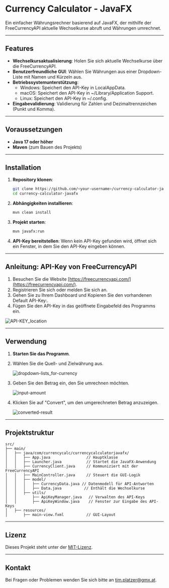 # Currency Calculator - JavaFX

Ein einfacher Währungsrechner basierend auf JavaFX, der mithilfe der FreeCurrencyAPI aktuelle Wechselkurse abruft und Währungen umrechnet.

---

## Features

- **Wechselkursaktualisierung**: Holen Sie sich aktuelle Wechselkurse über die FreeCurrencyAPI.
- **Benutzerfreundliche GUI**: Wählen Sie Währungen aus einer Dropdown-Liste mit Namen und Kürzeln aus.
- **Betriebssystemunterstützung**:
  - Windows: Speichert den API-Key in LocalAppData.
  - macOS: Speichert den API-Key in ~/Library/Application Support.
  - Linux: Speichert den API-Key in ~/.config.
- **Eingabevalidierung**: Validierung für Zahlen und Dezimaltrennzeichen (Punkt und Komma).

---

## Voraussetzungen

- **Java 17 oder höher**
- **Maven** (zum Bauen des Projekts)

---

## Installation

1. **Repository klonen**:

   ```bash
   git clone https://github.com/<your-username>/currency-calculator-javafx.git
   cd currency-calculator-javafx
   ```

2. **Abhängigkeiten installieren**:

   ```bash
   mvn clean install
   ```

3. **Projekt starten**:

   ```bash
   mvn javafx:run
   ```

4. **API-Key bereitstellen**:
   Wenn kein API-Key gefunden wird, öffnet sich ein Fenster, in dem Sie den API-Key eingeben können.

---

## Anleitung: API-Key von FreeCurrencyAPI

1. Besuchen Sie die Website [https://freecurrencyapi.com/](https://freecurrencyapi.com/).
2. Registrieren Sie sich oder melden Sie sich an.
3. Gehen Sie zu Ihrem Dashboard und Kopieren Sie den vorhandenen Default API-Key:.
4. Fügen Sie den API-Key in das geöffnete Eingabefeld des Programms ein.

![API-KEY_location](https://github.com/user-attachments/assets/96eb89ba-1529-43b7-bec7-447d052b63a5)

---

## Verwendung

1. **Starten Sie das Programm**.
2. Wählen Sie die Quell- und Zielwährung aus.
   
   ![dropdown-lists_for-currency](https://github.com/user-attachments/assets/de8364d1-074b-4599-9d0b-55cbb624ff72)


3. Geben Sie den Betrag ein, den Sie umrechnen möchten.
   
   ![input-amount](https://github.com/user-attachments/assets/875cc45e-23f1-4070-821c-84183965f0e9)


4. Klicken Sie auf "Convert", um den umgerechneten Betrag anzuzeigen.
   
   ![converted-result](https://github.com/user-attachments/assets/f8b6d04f-18bd-4277-b22c-fb481e9abe3f)

---

## Projektstruktur

```plaintext
src/
├── main/
│   ├── java/com/currencycalc/currencycalculatorjavafx/
│   │   ├── App.java                // Hauptklasse
│   │   ├── Launcher.java           // Startet die JavaFX-Anwendung
│   │   ├── CurrencyClient.java     // Kommuniziert mit der FreeCurrencyAPI
│   │   ├── MainController.java     // Steuert die GUI-Logik
│   │   ├── model/
│   │   │   ├── CurrencyData.java // Datenmodell für API-Antworten
│   │   │   ├── Data.java          // Enthält die Wechselkurse
│   │   ├── utils/
│   │       ├── ApiKeyManager.java   // Verwalten des API-Keys
│   │       ├── ApiKeyWindow.java    // Fenster zur Eingabe des API-Keys
│   ├── resources/
│       ├── main-view.fxml          // GUI-Layout
```

---

## Lizenz

Dieses Projekt steht unter der [MIT-Lizenz](LICENSE).

---

## Kontakt

Bei Fragen oder Problemen wenden Sie sich bitte an [tim.platzer@gmx.at](mailto:tim.platzer@gmx.at).

